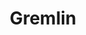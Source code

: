 ---
facebook: https://facebook.com/gremlininc
instagram: https://instagram.com/thegremlininc
linkedin: https://linkedin.com/company/gremlin-inc.
logohandle: gremlin
sort: gremlin
title: Gremlin
twitter: https://x.com/GremlinInc
website: http://www.gremlin.com/
---